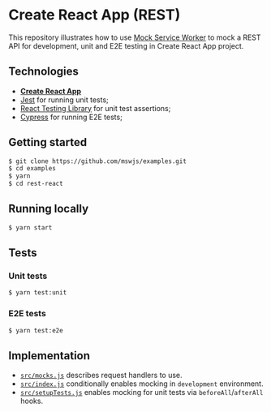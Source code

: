 # Create React App (REST)

This repository illustrates how to use [Mock Service Worker](https://github.com/mswjs/msw) to mock a REST API for development, unit and E2E testing in Create React App project.

## Technologies

- [**Create React App**](https://create-react-app.dev)
- [Jest](https://jestjs.io) for running unit tests;
- [React Testing Library](https://github.com/testing-library/react-testing-library) for unit test assertions;
- [Cypress](https://cypress.io) for running E2E tests;

## Getting started

```bash
$ git clone https://github.com/mswjs/examples.git
$ cd examples
$ yarn
$ cd rest-react
```

## Running locally

```bash
$ yarn start
```

## Tests

### Unit tests

```bash
$ yarn test:unit
```

### E2E tests

```bash
$ yarn test:e2e
```

## Implementation

- [`src/mocks.js`](src/mocks.js) describes request handlers to use.
- [`src/index.js`](src/index.js) conditionally enables mocking in `development` environment.
- [`src/setupTests.js`](src/setupTests.js) enables mocking for unit tests via `beforeAll`/`afterAll` hooks.
